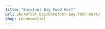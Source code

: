 ```yaml
---
title: "Barefoot Bay Food Mart"
url: /barefoot-bay/barefoot-bay-food-mart/
shop: Lebensmittel
---
```

